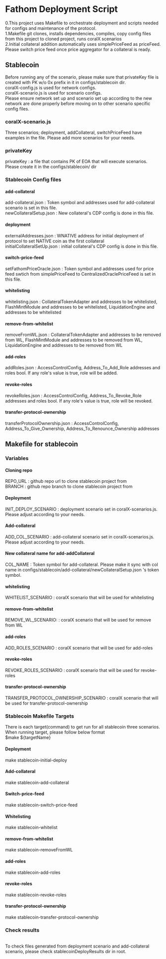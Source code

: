# Fathom Deployment Script

0.This project uses Makefile to orchestrate deployment and scripts needed for configs and maintenance of the protocol.<br>
1.Makefile git clones, installs dependencies, compiles, copy config files from this project to cloned project, runs coralX scenarios<br>
2.Initial collateral addition automatically uses simplePriceFeed as priceFeed. Please switch price feed once price aggregator for a collateral is ready.<br>

## Stablecoin

Before running any of the scenario, please make sure that privateKey file is created with PK w/o 0x prefix in it in configs/stablecoin dir.<br>
coralX-config.js is used for network configs.<br>
coralX-scenario.js is used for scenario configs.<br>
Please ensure network set up and scenario set up according to the new network are done properly before moving on to other scenario specific config files.<br>

### coralX-scenario.js
Three scenarios; deployment, addCollateral, switchPriceFeed have examples in the file. Please add more scenarios for your needs.

### privateKey
privateKey : a file that contains PK of EOA that will execute scenarios. Please create it in the configs/stablecoin/ dir <br>

### Stablecoin Config files

#### add-collateral
add-collateral.json : Token symbol and addresses used for add-collateral scenario is set in this file.<br>
newCollateralSetup.json : New collateral's CDP config is done in this file.<br>

#### deployment
externalAddresses.json : WNATIVE address for initial deployment of protocol to set NATIVE coin as the first collateral<br>
initialCollateralSetUp.json : initial collateral's CDP config is done in this file.<br>

#### switch-price-feed
setFathomPriceOracle.json : Token symbol and addresses used for price feed swtich from simplePriceFeed to CentralizedOraclePriceFeed is set in this file.<br>

#### whitelisting
whitelisting.json : CollateralTokenAdapter and addresses to be whitelisted, FlashMintModule and addresses to be whitelisted, LiquidationEngine and addresses to be whitelisted<br>

#### remove-from-whitelist
removeFromWL.json : CollateralTokenAdapter and addresses to be removed from WL, FlashMintModule and addresses to be removed from WL, LiquidationEngine and addresses to be removed from WL<br>

#### add-roles
addRoles.json : AccessControlConfig, Address_To_Add_Role addresses and roles bool. If any role's value is true, role will be added.<br>

#### revoke-roles
revokeRoles.json : AccessControlConfig, Address_To_Revoke_Role addresses and roles bool. If any role's value is true, role will be revoked.<br>

#### transfer-protocol-ownership
transferProtocolOwnership.json : AccessControlConfig, Address_To_Give_Ownership, Address_To_Renounce_Ownership addresses <br>

## Makefile for stablecoin
### Variables

#### Cloning repo
REPO_URL : github repo url to clone stablecoin project from<br>
BRANCH : github repo branch to clone stablecoin project from<br>

#### Deployment
INIT_DEPLOY_SCENARIO : deployment scenario set in coralX-scenarios.js. Please adjust according to your needs.<br>

#### Add-collateral
ADD_COL_SCENARIO : add-collateral scenario set in coralX-scenarios.js. Please adjust according to your needs.<br>

#### New collateral name for add-addCollateral
COL_NAME : Token symbol for add-collateral. Please make it sync with col name in configs/stablecoin/add-collateral/newCollateralSetup.json 's token symbol.<br>

#### whitelisting
WHITELIST_SCENARIO : coralX scenario that will be used for whitelisting<br>

#### remove-from-whitelist
REMOVE_WL_SCENARIO: : coralX scenario that will be used for remove from WL<br>

#### add-roles
ADD_ROLES_SCENARIO : coralX scenario that will be used for add-roles<br>

#### revoke-roles
REVOKE_ROLES_SCENARIO : coralX scenario that will be used for revoke-roles<br>

#### transfer-protocol-ownership
TRANSFER_PROTOCOL_OWNERSHIP_SCENARIO : coralX scenario that will be used for transfer-protocol-ownership <br>

### Stablecoin Makefile Targets
There is each target(command) to get run for all stablecoin three scenarios. <br>
When running target, please follow below format<br>
$make ${targetName}<br>

#### Deployment
make stablecoin-initial-deploy

#### Add-collateral
make stablecoin-add-collateral

#### Switch-price-feed
make stablecoin-switch-price-feed

#### Whitelisting
make stablecoin-whitelist

#### remove-from-whitelist
make stablecoin-removeFromWL

#### add-roles
make stablecoin-add-roles<br>

#### revoke-roles
make stablecoin-revoke-roles<br>

#### transfer-protocol-ownership
make stablecoin-transfer-protocol-ownership

### Check results
<br>
To check files generated from deployment scenario and add-collateral scenario, please check stablecoinDeployResults dir in root.